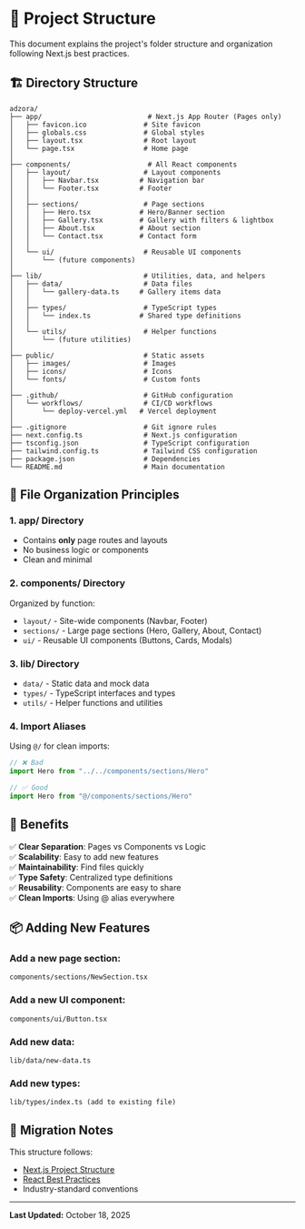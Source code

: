 # 📁 Project Structure

This document explains the project's folder structure and organization following Next.js best practices.

## 🏗️ Directory Structure

```
adzora/
├── app/                          # Next.js App Router (Pages only)
│   ├── favicon.ico              # Site favicon
│   ├── globals.css              # Global styles
│   ├── layout.tsx               # Root layout
│   └── page.tsx                 # Home page
│
├── components/                   # All React components
│   ├── layout/                  # Layout components
│   │   ├── Navbar.tsx          # Navigation bar
│   │   └── Footer.tsx          # Footer
│   │
│   ├── sections/                # Page sections
│   │   ├── Hero.tsx            # Hero/Banner section
│   │   ├── Gallery.tsx         # Gallery with filters & lightbox
│   │   ├── About.tsx           # About section
│   │   └── Contact.tsx         # Contact form
│   │
│   └── ui/                      # Reusable UI components
│       └── (future components)
│
├── lib/                         # Utilities, data, and helpers
│   ├── data/                    # Data files
│   │   └── gallery-data.ts     # Gallery items data
│   │
│   ├── types/                   # TypeScript types
│   │   └── index.ts            # Shared type definitions
│   │
│   └── utils/                   # Helper functions
│       └── (future utilities)
│
├── public/                      # Static assets
│   ├── images/                  # Images
│   ├── icons/                   # Icons
│   └── fonts/                   # Custom fonts
│
├── .github/                     # GitHub configuration
│   └── workflows/               # CI/CD workflows
│       └── deploy-vercel.yml   # Vercel deployment
│
├── .gitignore                   # Git ignore rules
├── next.config.ts               # Next.js configuration
├── tsconfig.json                # TypeScript configuration
├── tailwind.config.ts           # Tailwind CSS configuration
├── package.json                 # Dependencies
└── README.md                    # Main documentation
```

## 📝 File Organization Principles

### 1. **app/ Directory**
- Contains **only** page routes and layouts
- No business logic or components
- Clean and minimal

### 2. **components/ Directory**
Organized by function:
- `layout/` - Site-wide components (Navbar, Footer)
- `sections/` - Large page sections (Hero, Gallery, About, Contact)
- `ui/` - Reusable UI components (Buttons, Cards, Modals)

### 3. **lib/ Directory**
- `data/` - Static data and mock data
- `types/` - TypeScript interfaces and types
- `utils/` - Helper functions and utilities

### 4. **Import Aliases**
Using `@/` for clean imports:
```typescript
// ❌ Bad
import Hero from "../../components/sections/Hero"

// ✅ Good
import Hero from "@/components/sections/Hero"
```

## 🎯 Benefits

✅ **Clear Separation**: Pages vs Components vs Logic  
✅ **Scalability**: Easy to add new features  
✅ **Maintainability**: Find files quickly  
✅ **Type Safety**: Centralized type definitions  
✅ **Reusability**: Components are easy to share  
✅ **Clean Imports**: Using @ alias everywhere  

## 📦 Adding New Features

### Add a new page section:
```
components/sections/NewSection.tsx
```

### Add a new UI component:
```
components/ui/Button.tsx
```

### Add new data:
```
lib/data/new-data.ts
```

### Add new types:
```
lib/types/index.ts (add to existing file)
```

## 🔄 Migration Notes

This structure follows:
- [Next.js Project Structure](https://nextjs.org/docs/getting-started/project-structure)
- [React Best Practices](https://react.dev/learn/thinking-in-react)
- Industry-standard conventions

---

**Last Updated:** October 18, 2025
